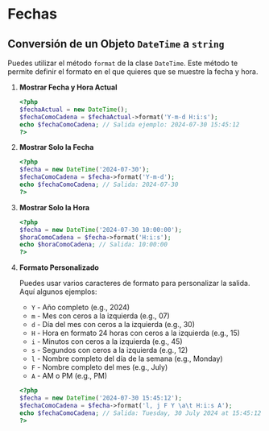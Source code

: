 # Fechas



## Conversión de un Objeto `DateTime` a `string`

Puedes utilizar el método `format` de la clase `DateTime`. 
Este método te permite definir el formato en el que quieres que se muestre la fecha y hora.

1. **Mostrar Fecha y Hora Actual**

   ```php
   <?php
   $fechaActual = new DateTime();
   $fechaComoCadena = $fechaActual->format('Y-m-d H:i:s');
   echo $fechaComoCadena; // Salida ejemplo: 2024-07-30 15:45:12
   ?>
   ```

2. **Mostrar Solo la Fecha**

   ```php
   <?php
   $fecha = new DateTime('2024-07-30');
   $fechaComoCadena = $fecha->format('Y-m-d');
   echo $fechaComoCadena; // Salida: 2024-07-30
   ?>
   ```

3. **Mostrar Solo la Hora**

   ```php
   <?php
   $fecha = new DateTime('2024-07-30 10:00:00');
   $horaComoCadena = $fecha->format('H:i:s');
   echo $horaComoCadena; // Salida: 10:00:00
   ?>
   ```

4. **Formato Personalizado**

   Puedes usar varios caracteres de formato para personalizar la salida. Aquí algunos ejemplos:

   - `Y` - Año completo (e.g., 2024)
   - `m` - Mes con ceros a la izquierda (e.g., 07)
   - `d` - Día del mes con ceros a la izquierda (e.g., 30)
   - `H` - Hora en formato 24 horas con ceros a la izquierda (e.g., 15)
   - `i` - Minutos con ceros a la izquierda (e.g., 45)
   - `s` - Segundos con ceros a la izquierda (e.g., 12)
   - `l` - Nombre completo del día de la semana (e.g., Monday)
   - `F` - Nombre completo del mes (e.g., July)
   - `A` - AM o PM (e.g., PM)
  
   

   ```php
   <?php
   $fecha = new DateTime('2024-07-30 15:45:12');
   $fechaComoCadena = $fecha->format('l, j F Y \a\t H:i:s A');
   echo $fechaComoCadena; // Salida: Tuesday, 30 July 2024 at 15:45:12 PM
   ?>
   ```
